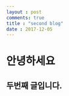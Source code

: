```yaml
---
layout : post
comments: true
title : "second blog"
date : 2017-12-05
---
```


# 안녕하세요

## 두번째 글입니다. 

